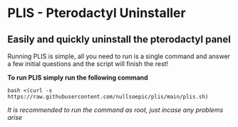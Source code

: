# PLIS - Pterodactyl Uninstaller
## Easily and quickly uninstall the pterodactyl panel

Running PLIS is simple, all you need to run is a single command and answer a few initial questions and the script will finish the rest!

**To run PLIS simply run the following command**

`bash <(curl -s https://raw.githubusercontent.com/nullsoepic/plis/main/plis.sh)`

*It is recommended to run the command as root, just incase any problems arise*

